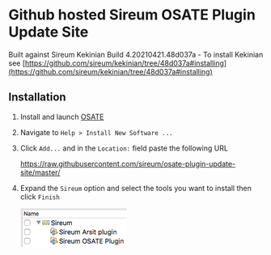 # Github hosted Sireum OSATE Plugin Update Site

Built against Sireum Kekinian Build 4.20210421.48d037a - To install Kekinian see [https://github.com/sireum/kekinian/tree/48d037a#installing](https://github.com/sireum/kekinian/tree/48d037a#installing)

## Installation
1. Install and launch [OSATE](http://osate.org/download-and-install.html)
2. Navigate to ``Help > Install New Software ...``
3. Click ``Add...`` and in the ``Location:`` field paste the following URL

    https://raw.githubusercontent.com/sireum/osate-plugin-update-site/master/
  
4. Expand the ``Sireum`` option and select the tools you want to install then click ``Finish``

   ![tool-options](resources/tool-options.png)

